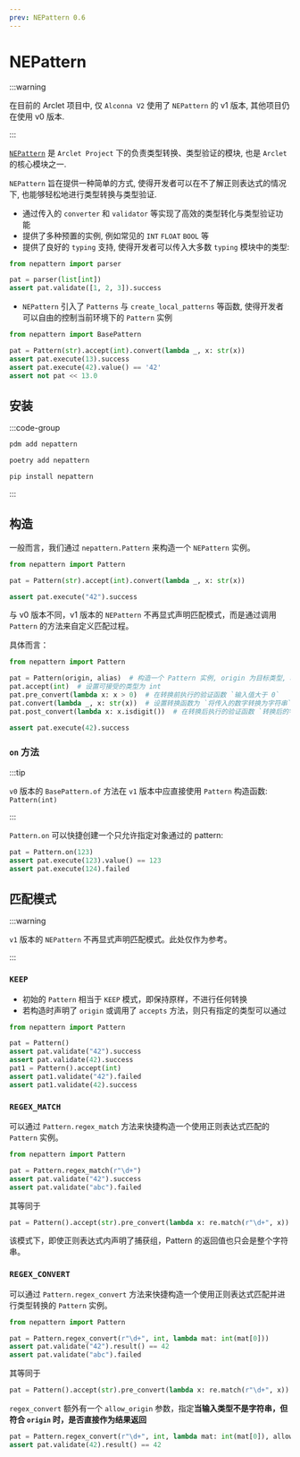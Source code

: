 ```yaml
---
prev: NEPattern 0.6
---
```


# NEPattern

:::warning

在目前的 Arclet 项目中, 仅 `Alconna V2` 使用了 `NEPattern` 的 v1 版本, 其他项目仍在使用 v0 版本.

:::

[`NEPattern`](https://github.com/ArcletProject/NEPattern) 是 `Arclet Project` 下的负责类型转换、类型验证的模块, 也是 `Arclet` 的核心模块之一.

`NEPattern` 旨在提供一种简单的方式, 使得开发者可以在不了解正则表达式的情况下, 也能够轻松地进行类型转换与类型验证.

- 通过传入的 `converter` 和 `validator` 等实现了高效的类型转化与类型验证功能
- 提供了多种预置的实例, 例如常见的 `INT` `FLOAT` `BOOL` 等
- 提供了良好的 `typing` 支持, 使得开发者可以传入大多数 `typing` 模块中的类型:

```python
from nepattern import parser

pat = parser(list[int])
assert pat.validate([1, 2, 3]).success
```

- `NEPattern` 引入了 `Patterns` 与 `create_local_patterns` 等函数, 使得开发者可以自由的控制当前环境下的 `Pattern` 实例


```python
from nepattern import BasePattern

pat = Pattern(str).accept(int).convert(lambda _, x: str(x))
assert pat.execute(13).success
assert pat.execute(42).value() == '42'
assert not pat << 13.0
```

## 安装

:::code-group
```bash [pdm]
pdm add nepattern
```

```bash [poetry]
poetry add nepattern
```

```bash [pip]
pip install nepattern
```

:::

## 构造

一般而言，我们通过 `nepattern.Pattern` 来构造一个 `NEPattern` 实例。

```python
from nepattern import Pattern

pat = Pattern(str).accept(int).convert(lambda _, x: str(x))

assert pat.execute("42").success
```

与 v0 版本不同，v1 版本的 `NEPattern` 不再显式声明匹配模式，而是通过调用 `Pattern` 的方法来自定义匹配过程。

具体而言：

```python
from nepattern import Pattern

pat = Pattern(origin, alias)  # 构造一个 Pattern 实例, origin 为目标类型, alias 为别名
pat.accept(int)  # 设置可接受的类型为 int
pat.pre_convert(lambda x: x > 0)  # 在转换前执行的验证函数 `输入值大于 0`
pat.convert(lambda _, x: str(x))  # 设置转换函数为 `将传入的数字转换为字符串`
pat.post_convert(lambda x: x.isdigit())  # 在转换后执行的验证函数 `转换后的字符串仅包含数字`

assert pat.execute(42).success
```

### `on` 方法

:::tip 

`v0` 版本的 `BasePattern.of` 方法在 `v1` 版本中应直接使用 `Pattern` 构造函数: `Pattern(int)`

:::

`Pattern.on` 可以快捷创建一个只允许指定对象通过的 pattern:

```python
pat = Pattern.on(123)
assert pat.execute(123).value() == 123
assert pat.execute(124).failed
```

## 匹配模式

:::warning

`v1` 版本的 `NEPattern` 不再显式声明匹配模式。此处仅作为参考。

:::

### `KEEP`

- 初始的 `Pattern` 相当于 `KEEP` 模式，即保持原样，不进行任何转换
- 若构造时声明了 `origin` 或调用了 `accepts` 方法，则只有指定的类型可以通过

```python
from nepattern import Pattern

pat = Pattern()
assert pat.validate("42").success
assert pat.validate(42).success
pat1 = Pattern().accept(int)
assert pat1.validate("42").failed
assert pat1.validate(42).success
```

### `REGEX_MATCH`

可以通过 `Pattern.regex_match` 方法来快捷构造一个使用正则表达式匹配的 `Pattern` 实例。

```python
from nepattern import Pattern

pat = Pattern.regex_match(r"\d+")
assert pat.validate("42").success
assert pat.validate("abc").failed
```

其等同于

```python
pat = Pattern().accept(str).pre_convert(lambda x: re.match(r"\d+", x))
```

该模式下，即使正则表达式内声明了捕获组，Pattern 的返回值也只会是整个字符串。


### `REGEX_CONVERT`

可以通过 `Pattern.regex_convert` 方法来快捷构造一个使用正则表达式匹配并进行类型转换的 `Pattern` 实例。

```python
from nepattern import Pattern

pat = Pattern.regex_convert(r"\d+", int, lambda mat: int(mat[0]))
assert pat.validate("42").result() == 42
assert pat.validate("abc").failed
```

其等同于

```python
pat = Pattern().accept(str).pre_convert(lambda x: re.match(r"\d+", x)).convert(lambda _, x: int(x))
```

`regex_convert` 额外有一个 `allow_origin` 参数，指定**当输入类型不是字符串，但符合 `origin` 时，是否直接作为结果返回**

```python
pat = Pattern.regex_convert(r"\d+", int, lambda mat: int(mat[0]), allow_origin=True)
assert pat.validate(42).result() == 42
```
